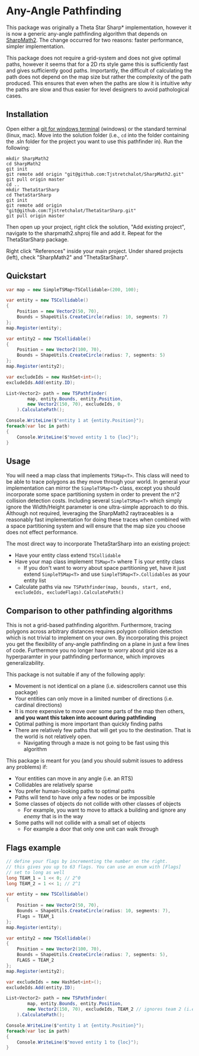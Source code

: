 # Any-Angle Pathfinding

This package was originally a Theta Star Sharp* implementation, however it is now a generic any-angle
pathfinding algorithm that depends on [SharpMath2](https://github.com/Tjstretchalot/sharpmath2). The
change occurred for two reasons: faster performance, simpler implementation.

This package does not require a grid-system and does not give optimal paths, however it seems that
for a 2D rts style game this is sufficiently fast and gives sufficiently good paths. Importantly,
the difficult of calculating the path does not depend on the map size but rather the complexity
of the path produced. This ensures that even when the paths are slow it is intuitive *why* the paths
are slow and thus easier for level designers to avoid pathological cases.

## Installation

Open either a [git for windows terminal](https://gitforwindows.org/) (windows) or the standard
terminal (linux, mac). Move into the solution folder (i.e., `cd` into the folder containing
the .sln folder for the project you want to use this pathfinder in). Run the following:

```
mkdir SharpMath2
cd SharpMath2
git init
git remote add origin "git@github.com:Tjstretchalot/SharpMath2.git"
git pull origin master
cd ..
mkdir ThetaStarSharp
cd ThetaStarSharp
git init
git remote add origin "git@github.com:Tjstretchalot/ThetaStarSharp.git"
git pull origin master
```

Then open up your project, right click the solution, "Add existing project", navigate to the sharpmath2.shproj
file and add it. Repeat for the ThetaStarSharp package.

Right click "References" inside your main project. Under shared projects (left), check "SharpMath2" and
"ThetaStarSharp".

## Quickstart

```csharp
var map = new SimpleTSMap<TSCollidable>(200, 100);

var entity = new TSCollidable()
{
    Position = new Vector2(50, 70),
    Bounds = ShapeUtils.CreateCircle(radius: 10, segments: 7)
};
map.Register(entity);

var entity2 = new TSCollidable()
{
    Position = new Vector2(100, 70),
    Bounds = ShapeUtils.CreateCircle(radius: 7, segments: 5)
};
map.Register(entity2);

var excludeIds = new HashSet<int>();
excludeIds.Add(entity.ID);

List<Vector2> path = new TSPathfinder(
        map, entity.Bounds, entity.Position,
        new Vector2(150, 70), excludeIds, 0
    ).CalculatePath();

Console.WriteLine($"entity 1 at {entity.Position}");
foreach(var loc in path)
{
    Console.WriteLine($"moved entity 1 to {loc}");
}
```

## Usage

You will need a map class that implements `TSMap<T>`. This class will need to be able to trace polygons as they move
through your world. In general your implementation can mirror the `SimpleTSMap<T>` class, except you should incorporate
some space partitioning system in order to prevent the n^2 collision detection costs. Including several `SimpleTSMap<T>`
which simply ignore the Width/Height parameter is one ultra-simple approach to do this. Although not required, leveraging the
SharpMath2 raytraceables is a reasonably fast implementation for doing these traces when combined with a space partitioning system
and will ensure that the map size you choose does not effect performance.

The most direct way to incorporate ThetaStarSharp into an existing project:

- Have your entity class extend `TSCollidable`
- Have your map class implement `TSMap<T>` where T is your entity class
  - If you don't want to worry about space partitioning yet, have it just extend `SimpleTSMap<T>` and use `SimpleTSMap<T>.Collidables` as your entity list
- Calculate paths via `new TSPathfinder(map, bounds, start, end, excludeIds, excludeFlags).CalculatePath()`

## Comparison to other pathfinding algorithms

This is not a grid-based pathfinding algorithm. Furthermore, tracing polygons across arbitrary distances requires polygon
collision detection which is not trivial to implement on your own. By incorporating this project you get the flexibility
of any-angle pathfinding on a plane in just a few lines of code. Furthermore you no longer have to worry about grid size
as a hyperparamter in your pathfinding performance, which improves generalizability.

This package is not suitable if any of the following apply:

- Movement is not identical on a plane (i.e. sidescrollers cannot use this package)
- Your entities can only move in a limited number of directions (i.e. cardinal directions)
- It is more expensive to move over some parts of the map then others, **and you want this taken into account during pathfinding**
- Optimal pathing is more important than quickly finding paths
- There are relatively few paths that will get you to the destination. That is the world is not relatively open.
  - Navigating through a maze is not going to be fast using this algorithm

This package is meant for you (and you should submit issues to address any problems) if:

- Your entities can move in any angle (i.e. an RTS)
- Collidables are relatively sparse
- You prefer human-looking paths to optimal paths
- Paths will tend to have only a few nodes or be impossible
- Some classes of objects do not collide with other classes of objects
  - For example, you want to move to attack a building and ignore any *enemy* that is in the way
- Some paths will not collide with a small set of objects
  - For example a door that only one unit can walk through

## Flags example

```csharp
// define your flags by incrementing the number on the right.
// this gives you up to 63 flags. You can use an enum with [Flags]
// set to long as well
long TEAM_1 = 1 << 0; // 2^0
long TEAM_2 = 1 << 1; // 2^1

var entity = new TSCollidable()
{
    Position = new Vector2(50, 70),
    Bounds = ShapeUtils.CreateCircle(radius: 10, segments: 7),
    Flags = TEAM_1
};
map.Register(entity);

var entity2 = new TSCollidable()
{
    Position = new Vector2(100, 70),
    Bounds = ShapeUtils.CreateCircle(radius: 7, segments: 5),
    FLAGS = TEAM_2
};
map.Register(entity2);

var excludeIds = new HashSet<int>();
excludeIds.Add(entity.ID);

List<Vector2> path = new TSPathfinder(
        map, entity.Bounds, entity.Position,
        new Vector2(150, 70), excludeIds, TEAM_2 // ignores team 2 (i.e., entity2) -> direct path
    ).CalculatePath();

Console.WriteLine($"entity 1 at {entity.Position}");
foreach(var loc in path)
{
    Console.WriteLine($"moved entity 1 to {loc}");
}
```
